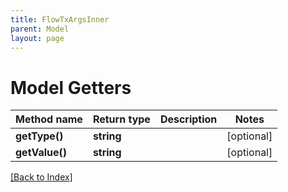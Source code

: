 ```yaml
---
title: FlowTxArgsInner
parent: Model
layout: page
---
```


# Model Getters

Method name | Return type | Description | Notes
------------ | ------------- | ------------- | -------------
**getType()** | **string** |  | [optional]
**getValue()** | **string** |  | [optional]

[[Back to Index]](../index.md)
